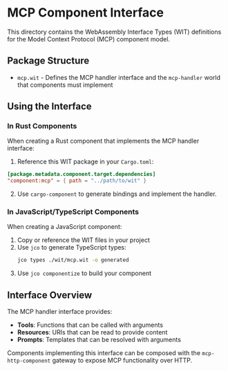 # MCP Component Interface

This directory contains the WebAssembly Interface Types (WIT) definitions for the Model Context Protocol (MCP) component model.

## Package Structure

- `mcp.wit` - Defines the MCP handler interface and the `mcp-handler` world that components must implement

## Using the Interface

### In Rust Components

When creating a Rust component that implements the MCP handler interface:

1. Reference this WIT package in your `Cargo.toml`:

```toml
[package.metadata.component.target.dependencies]
"component:mcp" = { path = "../path/to/wit" }
```

2. Use `cargo-component` to generate bindings and implement the handler.

### In JavaScript/TypeScript Components

When creating a JavaScript component:

1. Copy or reference the WIT files in your project
2. Use `jco` to generate TypeScript types:
   ```bash
   jco types ./wit/mcp.wit -o generated
   ```
3. Use `jco componentize` to build your component

## Interface Overview

The MCP handler interface provides:
- **Tools**: Functions that can be called with arguments
- **Resources**: URIs that can be read to provide content
- **Prompts**: Templates that can be resolved with arguments

Components implementing this interface can be composed with the `mcp-http-component` gateway to expose MCP functionality over HTTP.
